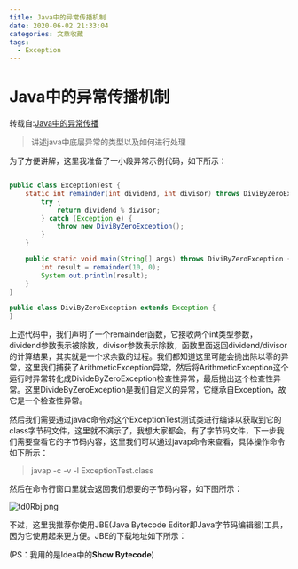 ```yaml
---
title: Java中的异常传播机制
date: 2020-06-02 21:33:04
categories: 文章收藏
tags:
  - Exception
---
```


# Java中的异常传播机制

转载自:[Java中的异常传播](https://mp.weixin.qq.com/s/0NS5Iy1FL-9o1MiJIGI9RQ)

> 讲述java中底层异常的类型以及如何进行处理

为了方便讲解，这里我准备了一小段异常示例代码，如下所示：

```java

public class ExceptionTest {
    static int remainder(int dividend, int divisor) throws DiviByZeroException {
        try {
            return dividend % divisor;
        } catch (Exception e) {
            throw new DiviByZeroException();
        }
    }

    public static void main(String[] args) throws DiviByZeroException {
        int result = remainder(10, 0);
        System.out.println(result);
    }
}

public class DiviByZeroException extends Exception {
}

```

上述代码中，我们声明了一个remainder函数，它接收两个int类型参数，dividend参数表示被除数，divisor参数表示除数，函数里面返回dividend/divisor的计算结果，其实就是一个求余数的过程。我们都知道这里可能会抛出除以零的异常，这里我们捕获了ArithmeticException异常，然后将ArithmeticException这个运行时异常转化成DivideByZeroException检查性异常，最后抛出这个检查性异常。这里DivideByZeroException是我们自定义的异常，它继承自Exception，故它是一个检查性异常。

然后我们需要通过javac命令对这个ExceptionTest测试类进行编译以获取到它的class字节码文件，这里就不演示了，我想大家都会。有了字节码文件，下一步我们需要查看它的字节码内容，这里我们可以通过javap命令来查看，具体操作命令如下所示：

> javap -c -v -l ExceptionTest.class

然后在命令行窗口里就会返回我们想要的字节码内容，如下图所示：

![td0Rbj.png](https://s1.ax1x.com/2020/06/03/td0Rbj.png)

不过，这里我推荐你使用JBE(Java Bytecode Editor即Java字节码编辑器)工具，因为它使用起来更方便。JBE的下载地址如下所示：

(PS：我用的是Idea中的**Show Bytecode**)

